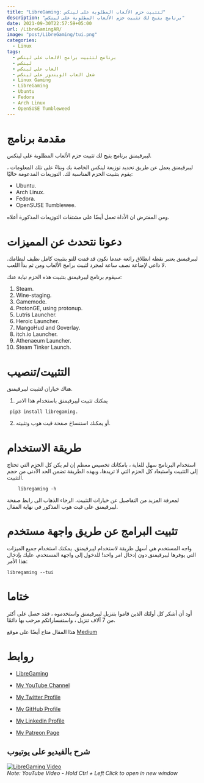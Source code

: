 ```yaml
---
title: "LibreGaming: لتثبيت حزم الألعاب المطلوبة على لينكس"
description: "برنامج يتيح لك تثبيت حزم الألعاب المطلوبة على لينكس"
date: 2021-09-30T22:57:59+05:00
url: /LibreGamingAR/
image: "post/LibreGaming/tui.png"
categories:
  - Linux
tags:
  - برنامج لتثبيت برامج الالعاب على لينكس
  - لينكس
  - العاب علي لينكس
  - شغل العاب الويندوز على لينكس
  - Linux Gaming
  - LibreGaming
  - Ubuntu
  - Fedora 
  - Arch Linux 
  - OpenSUSE Tumbleweed 
---
```


# مقدمة برنامج

 ليبرقيمنق برنامج يتيح لك تثبيت حزم الألعاب المطلوبة على لينكس.

 ليبرقيمنق يعمل عن طريق تحديد توزيعة  لينكس الخاصة بك وبناءً على تلك المعلومات ، يقوم بتثبيت الحزم المناسبة لك. التوزيعات المدعومة حاليًا:

- Ubuntu.
- Arch Linux.
- Fedora.
- OpenSUSE Tumblewee.

ومن المفترض ان الأداة تعمل أيضًا على مشتقات التوزيعات المذكورة أعلاه.

# دعونا نتحدث عن المميزات
 ليبرقيمنق يعتبر نقطة انطلاق رائعة عندما تكون قد قمت للتو بتثبيت كامل نظيف لنظامك. لا داعي لإضاعة نصف ساعة لمجرد لثبيت برامج الألعاب ومن ثم بدأ اللعب.

سيقوم برنامج ليبرقيمنق بتثبيت هذه الحزم نيابة عنك:

1. Steam.
2. Wine-staging.
3. Gamemode.
4. ProtonGE, using protonup.
5. Lutris Launcher.
6. Heroic Launcher.
7. MangoHud and Goverlay.
8. itch.io Launcher.
9. Athenaeum Launcher.
10. Steam Tinker Launch.

# التثبيت/تنصيب
هناك خياران لتثبيت  ليبرقيمنق.

1. يمكنك تثبيت ليبرقيمنق باستخدام هذا الامر 
```
 pip3 install libregaming.
```

2. أو يمكنك استنساخ صفحة قيت هوب وتثبيته.


# طريقة الاستخدام

استخدام البرنامج سهل للغاية ، بامكانك تخصيص معظم إن لم يكن كل الحزم التي تحتاج إلى التثبيت واستبعاد كل الحزم التي لا تريدها، وبهذه الطريقة تضمن الحد الأدنى من حجم التثبيت.
```
    libregaming -h
```
لمعرفة المزيد من التفاصيل عن خيارات التثبيت، الرجاء الذهاب الى رابط صفحة ليبرقيمنق على قيت هوب المذكور في نهاية المقال.

# تثبيت البرامج عن طريق واجهة مستخدم

واجه المستخدم هي أسهل طريقة لاستخدام ليبرقيمنق. يمكنك استخدام جميع الميزات التي يوفرها ليبرقيمنق دون إدخال امر واحد! للدخول إلى واجهة المستخدم، عليك بإدخال هذا الأمر:
```
libregaming --tui
```
# ختاما

أود أن أشكر كل أولئك الذين قاموا بتنزيل ليبرقيمنق واستخدموه ، فقد حصل على أكثر من 7 آلاف تنزيل ، واستفساراتكم مرحب بها دائمًا.

هذا المقال متاح أيضًا على موقع [Medium](https://medium.com/@a7mad98.work/python-program-to-setup-gaming-for-your-linux-distro-74d3c8f25598)

# روابط

- [LibreGaming](https://github.com/Ahmed-Al-Balochi/LibreGaming) 

- [My YouTube Channel](https://t.co/qNbPadCaHI?amp=1)

- [My Twitter Profile](https://twitter.com/CTRLpluzA)

- [My GitHub Profile](https://github.com/Ahmed-Al-Balochi)

- [My LinkedIn Profile](https://www.linkedin.com/in/ahmed-al-balochi-b97b9b150/)

- [My Patreon Page](https://patreon.com/user?u=42792180)

## شرح بالفيديو على يوتيوب 
[![LibreGaming Video](https://img.youtube.com/vi/QJXbxzLbS3Y/0.jpg)](https://youtu.be/QJXbxzLbS3Y)  
_Note: YouTube Video - Hold Ctrl + Left Click to open in new window_
